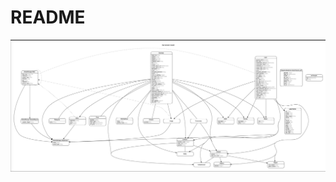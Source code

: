 # README

![alt text](https://github.com/hassanrbh/uelp/blob/hassantarif/Screen%20Shot%202022-08-14%20at%2012.30.38.png)
